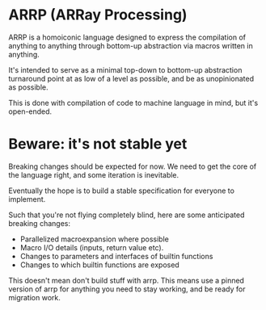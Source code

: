 # ARRP (ARRay Processing)

ARRP is a homoiconic language designed to express the compilation of anything
to anything through bottom-up abstraction via macros written in anything.

It's intended to serve as a minimal top-down to bottom-up abstraction turnaround point at as low of a level as possible, and be as unopinionated as possible.

This is done with compilation of code to machine language in mind, but it's open-ended.

# Beware: it's not stable yet

Breaking changes should be expected for now. We need to get the core of the language right, and some iteration is inevitable.

Eventually the hope is to build a stable specification for everyone to implement.

Such that you're not flying completely blind, here are some anticipated breaking changes:
* Parallelized macroexpansion where possible
* Macro I/O details (inputs, return value etc).
* Changes to parameters and interfaces of builtin functions
* Changes to which builtin functions are exposed

This doesn't mean don't build stuff with arrp. This means use a pinned version of arrp for anything you need to stay working, and be ready for migration work.
